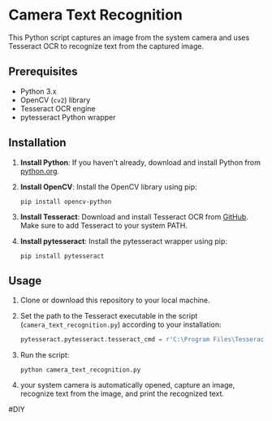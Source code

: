 # Camera Text Recognition

This Python script captures an image from the system camera and uses Tesseract OCR to recognize text from the captured image.

## Prerequisites

- Python 3.x
- OpenCV (`cv2`) library
- Tesseract OCR engine
- pytesseract Python wrapper

## Installation

1. **Install Python**: If you haven't already, download and install Python from [python.org](https://www.python.org/).

2. **Install OpenCV**: Install the OpenCV library using pip:
   ```
   pip install opencv-python
   ```

3. **Install Tesseract**: Download and install Tesseract OCR from [GitHub](https://github.com/tesseract-ocr/tesseract). Make sure to add Tesseract to your system PATH.

4. **Install pytesseract**: Install the pytesseract wrapper using pip:
   ```
   pip install pytesseract
   ```

## Usage

1. Clone or download this repository to your local machine.

2. Set the path to the Tesseract executable in the script (`camera_text_recognition.py`) according to your installation:
   ```python
   pytesseract.pytesseract.tesseract_cmd = r'C:\Program Files\Tesseract-OCR\tesseract.exe'
   ```

3. Run the script:
   ```
   python camera_text_recognition.py
   ```

4. your system camera is automatically opened, capture an image, recognize text from the image, and print the recognized text.

 
#DIY
